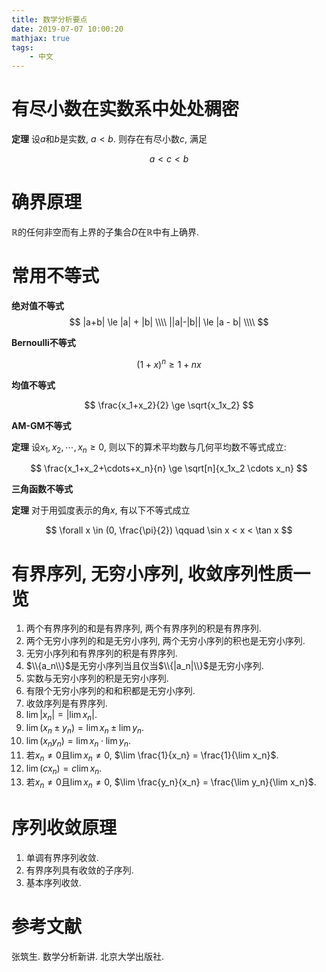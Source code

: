 ```yaml
---
title: 数学分析要点
date: 2019-07-07 10:00:20
mathjax: true
tags:
    - 中文
---
```


# 有尽小数在实数系中处处稠密

**定理** 设$a$和$b$是实数, $a<b$. 则存在有尽小数$c$, 满足

$$
a < c < b
$$

# 确界原理

$\mathbb{R}$的任何非空而有上界的子集合$D$在$\mathbb{R}$中有上确界.

# 常用不等式

**绝对值不等式**
$$
|a+b| \le |a| + |b| \\\\
||a|-|b|| \le |a - b| \\\\
$$

**Bernoulli不等式**

$$
(1+x)^n \ge 1+nx
$$

**均值不等式**

$$
\frac{x_1+x_2}{2} \ge \sqrt{x_1x_2}
$$

**AM-GM不等式**

**定理** 设$x_1,x_2,\cdots,x_n \ge 0$, 则以下的算术平均数与几何平均数不等式成立:

$$
\frac{x_1+x_2+\cdots+x_n}{n} \ge \sqrt[n]{x_1x_2 \cdots x_n}
$$

**三角函数不等式**

**定理** 对于用弧度表示的角$x$, 有以下不等式成立

$$
\forall x \in (0, \frac{\pi}{2}) \qquad \sin x < x < \tan x
$$

# 有界序列, 无穷小序列, 收敛序列性质一览

1. 两个有界序列的和是有界序列, 两个有界序列的积是有界序列.
2. 两个无穷小序列的和是无穷小序列, 两个无穷小序列的积也是无穷小序列.
3. 无穷小序列和有界序列的积是有界序列.
4. $\\{a_n\\}$是无穷小序列当且仅当$\\{|a_n|\\}$是无穷小序列.
5. 实数与无穷小序列的积是无穷小序列.
6. 有限个无穷小序列的和和积都是无穷小序列.
7. 收敛序列是有界序列.
8. $\lim |x_n| = |\lim x_n|$.
9. $\lim (x_n \pm y_n) = \lim x_n \pm \lim y_n$.
10. $\lim (x_ny_n) = \lim x_n \cdot \lim y_n$.
11. 若$x_n \ne 0$且$\lim x_n \ne 0$, $\lim \frac{1}{x_n} = \frac{1}{\lim x_n}$.
12. $\lim(cx_n) = c\lim x_n$.
13. 若$x_n \ne 0$且$\lim x_n \ne 0$, $\lim \frac{y_n}{x_n} = \frac{\lim y_n}{\lim x_n}$.

# 序列收敛原理

1. 单调有界序列收敛.
2. 有界序列具有收敛的子序列.
3. 基本序列收敛.

# 参考文献

张筑生. 数学分析新讲. 北京大学出版社.
